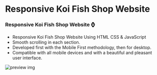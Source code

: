 # Responsive Koi Fish Shop Website

### Responsive Koi Fish Shop Website ⌚

- Responsive Koi Fish Shop Website Using HTML CSS & JavaScript
- Smooth scrolling in each section.
- Developed first with the Mobile First methodology, then for desktop.
- Compatible with all mobile devices and with a beautiful and pleasant user interface.

![preview img](/preview.png)
